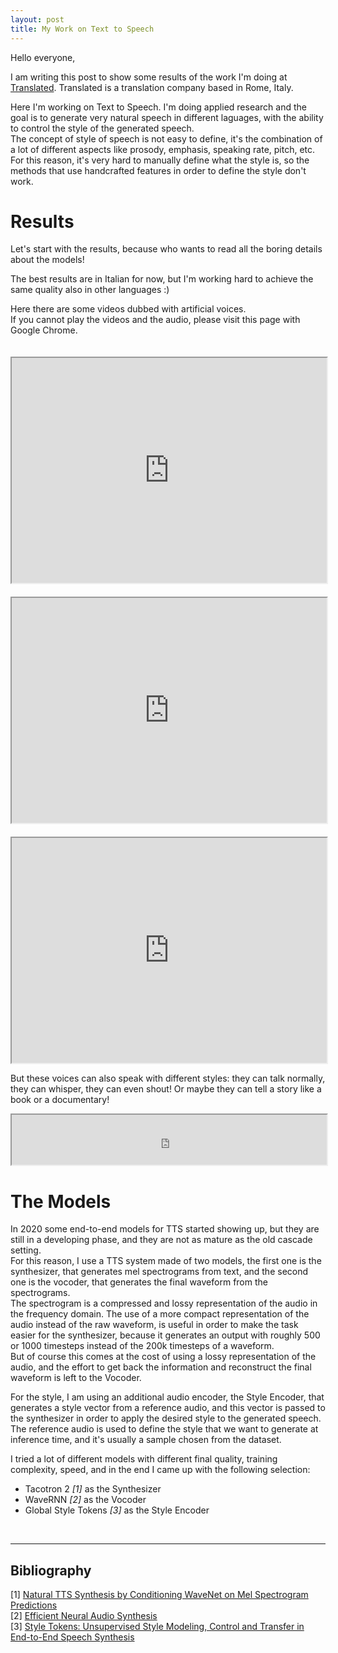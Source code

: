```yaml
---
layout: post
title: My Work on Text to Speech
---
```


Hello everyone,

I am writing this post to show some results of the work I'm doing at [Translated](https://translated.com/). Translated is a translation company based in Rome, Italy.<br>

Here I'm working on Text to Speech. I'm doing applied research and the goal is to generate very natural speech in different laguages, with the ability to control the style of the generated speech.<br>
The concept of style of speech is not easy to define, it's the combination of a lot of different aspects like prosody, emphasis, speaking rate, pitch, etc.<br>
For this reason, it's very hard to manually define what the style is, so the methods that use handcrafted features in order to define the style don't work.


# Results
Let's start with the results, because who wants to read all the boring details about the models!

The best results are in Italian for now, but I'm working hard to achieve the same quality also in other languages :)

Here there are some videos dubbed with artificial voices.<br>
If you cannot play the videos and the audio, please visit this page with Google Chrome.

<iframe style="text-align: center; width: 100%; margin-top: 20px;" src="https://drive.google.com/file/d/1ZfV51EMJFmJkP1brQeVpDZapqou6iRCz/preview" width="480" height="360"></iframe>

<iframe style="text-align: center; width: 100%; margin-top: 20px;" src="https://drive.google.com/file/d/1A0IgsaFgIh8wMAXLjdHZbweuwp3lHA8I/preview" width="480" height="360"></iframe>

<iframe style="text-align: center; width: 100%; margin-top: 20px;" src="https://drive.google.com/file/d/1hwbfuc23T4OxlHZSu0LQBbb21AZX34Ar/preview" width="480" height="360"></iframe>


But these voices can also speak with different styles: they can talk normally, they can whisper, they can even shout! Or maybe they can tell a story like a book or a documentary!

<iframe style="text-align: center; width: 100%;" src="https://drive.google.com/file/d/1yX1pBunJRZ3xTDGlRmAtZuJDqzFSys1m/preview" height="80"></iframe>


# The Models
In 2020 some end-to-end models for TTS started showing up, but they are still in a developing phase, and they are not as mature as the old cascade setting.<br>
For this reason, I use a TTS system made of two models, the first one is the synthesizer, that generates mel spectrograms from text, and the second one is the vocoder, that generates the final waveform from the spectrograms.<br>
The spectrogram is a compressed and lossy representation of the audio in the frequency domain. The use of a more compact representation of the audio instead of the raw waveform, is useful in order to make the task easier for the synthesizer, because it generates an output with roughly 500 or 1000 timesteps instead of the 200k timesteps of a waveform.<br>
But of course this comes at the cost of using a lossy representation of the audio, and the effort to get back the information and reconstruct the final waveform is left to the Vocoder.

For the style, I am using an additional audio encoder, the Style Encoder, that generates a style vector from a reference audio, and this vector is passed to the synthesizer in order to apply the desired style to the generated speech.<br>
The reference audio is used to define the style that we want to generate at inference time, and it's usually a sample chosen from the dataset.

I tried a lot of different models with different final quality, training complexity, speed, and in the end I came up with the following selection:
- Tacotron 2 *[1]* as the Synthesizer
- WaveRNN *[2]* as the Vocoder
- Global Style Tokens *[3]* as the Style Encoder


<br>

------

## Bibliography
[1] [Natural TTS Synthesis by Conditioning WaveNet on Mel Spectrogram Predictions](https://arxiv.org/pdf/1712.05884.pdf)<br>
[2] [Efficient Neural Audio Synthesis](https://arxiv.org/pdf/1802.08435.pdf)<br>
[3] [Style Tokens: Unsupervised Style Modeling, Control and Transfer in End-to-End Speech Synthesis](https://arxiv.org/pdf/1803.09017.pdf)